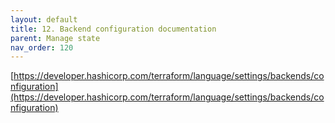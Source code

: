 ```yaml
---
layout: default
title: 12. Backend configuration documentation
parent: Manage state
nav_order: 120
---
```


[https://developer.hashicorp.com/terraform/language/settings/backends/configuration](https://developer.hashicorp.com/terraform/language/settings/backends/configuration)